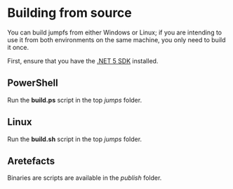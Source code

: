 # Building from source

You can build jumpfs from either Windows or Linux; if you are intending to use it from both environments on the same machine, you only need to build it once.


First, ensure that you have the [.NET 5 SDK](https://dotnet.microsoft.com/download/dotnet/5.0) installed.

## PowerShell
Run the **build.ps** script in the top *jumps* folder.

## Linux
Run the **build.sh** script in the top *jumps* folder.

## Aretefacts

Binaries are scripts are available in the *publish* folder.



